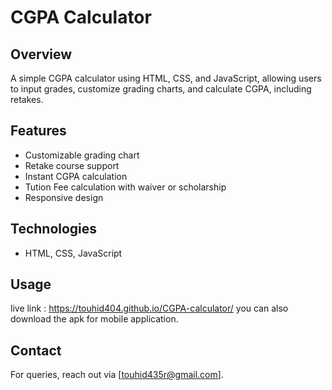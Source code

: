 # CGPA Calculator

## Overview
A simple CGPA calculator using HTML, CSS, and JavaScript, allowing users to input grades, customize grading charts, and calculate CGPA, including retakes.

## Features
- Customizable grading chart
- Retake course support
- Instant CGPA calculation
- Tution Fee calculation with waiver or scholarship
- Responsive design

## Technologies
- HTML, CSS, JavaScript

## Usage
live link : https://touhid404.github.io/CGPA-calculator/
you can also download the apk for mobile application.



## Contact
For queries, reach out via [touhid435r@gmail.com].

